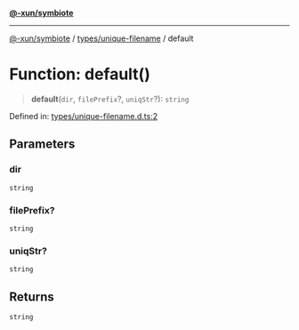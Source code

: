 [**@-xun/symbiote**](../../../README.md)

***

[@-xun/symbiote](../../../README.md) / [types/unique-filename](../README.md) / default

# Function: default()

> **default**(`dir`, `filePrefix`?, `uniqStr`?): `string`

Defined in: [types/unique-filename.d.ts:2](https://github.com/Xunnamius/symbiote/blob/177b18c16bd1c04c96d8c434ec7a45a66c3f0201/types/unique-filename.d.ts#L2)

## Parameters

### dir

`string`

### filePrefix?

`string`

### uniqStr?

`string`

## Returns

`string`
